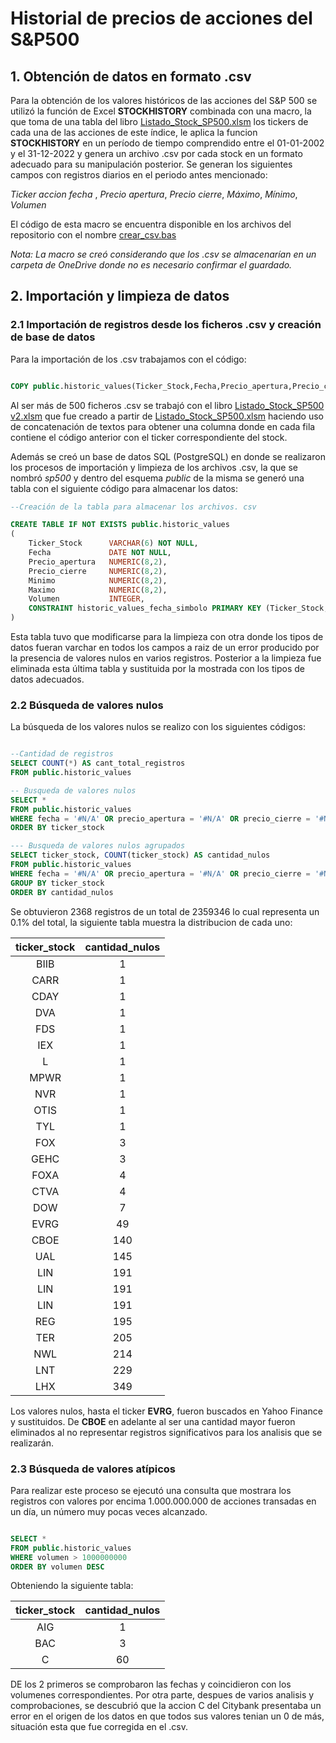 # Historial de precios de acciones del S&P500

## 1. Obtención de datos en formato .csv

Para la obtención de los valores históricos de las acciones del S&P 500 se utilizó la función de Excel **STOCKHISTORY** combinada con una macro, la que toma de una tabla del libro [Listado_Stock_SP500.xlsm](https://github.com/DanielDataAnalyst/Data-Analyst-Portfolio/tree/main/Stocks%20S%26P500) los tickers de cada una de las acciones de este índice, le aplica la funcion **STOCKHISTORY** en un período de tiempo comprendido entre el 01-01-2002 y el 31-12-2022 y genera un archivo .csv por cada stock en un formato adecuado para su manipulación posterior.
Se generan los siguientes campos con registros diarios en el periodo antes mencionado: 

*Ticker accion* *fecha* , *Precio apertura*, *Precio cierre*, *Máximo*, *Mínimo*, *Volumen*

El código de esta macro se encuentra disponible en los archivos del repositorio con el nombre [crear_csv.bas](https://github.com/DanielDataAnalyst/Data-Analyst-Portfolio/blob/main/Stocks%20S%26P500/crear_csv.bas)

*Nota: La macro se creó considerando que los .csv se almacenarían en un carpeta de OneDrive donde no es necesario confirmar el guardado.*


## 2. Importación y limpieza de datos

### 2.1 Importación de registros desde los ficheros .csv y creación de base de datos

Para la importación de los .csv trabajamos con el código:

```SQL 

COPY public.historic_values(Ticker_Stock,Fecha,Precio_apertura,Precio_cierre,Minimo,Maximo,Volumen) from 'D:\CSV_2002-2022\"Ticker de la accion".csv' WITH DELIMITER ',' CSV;

```

Al ser más de 500 ficheros .csv se trabajó con el libro [Listado_Stock_SP500 v2.xlsm](https://github.com/DanielDataAnalyst/Data-Analyst-Portfolio/blob/main/Stocks%20S%26P500/Listado_Stock_SP500%20v2.xlsm) que fue creado a partir de [Listado_Stock_SP500.xlsm](https://github.com/DanielDataAnalyst/Data-Analyst-Portfolio/tree/main/Stocks%20S%26P500) haciendo uso de concatenación de textos para obtener una columna donde en cada fila contiene el código anterior con el ticker correspondiente del stock. 

 Además se creó un base de datos SQL (PostgreSQL) en donde se realizaron los procesos de importación y limpieza de los archivos .csv, la que se nombró *sp500* y dentro del esquema *public* de la misma se generó una tabla con el siguiente código para almacenar los datos:

```SQL
--Creación de la tabla para almacenar los archivos. csv

CREATE TABLE IF NOT EXISTS public.historic_values
(
	Ticker_Stock      VARCHAR(6) NOT NULL,
	Fecha             DATE NOT NULL,
	Precio_apertura   NUMERIC(8,2), 
	Precio_cierre     NUMERIC(8,2),
	Minimo            NUMERIC(8,2),
	Maximo            NUMERIC(8,2), 
	Volumen           INTEGER,
	CONSTRAINT historic_values_fecha_simbolo PRIMARY KEY (Ticker_Stock, Fecha)
)
```
Esta tabla tuvo que modificarse para la limpieza con otra donde los tipos de datos fueran varchar en todos los campos a raiz de un error producido por la presencia de valores nulos en varios registros. Posterior a la limpieza fue eliminada esta última tabla y sustituida por la mostrada con los tipos de datos adecuados. 


### 2.2 Búsqueda de valores nulos

La búsqueda de los valores nulos se realizo con los siguientes códigos:

```SQL

--Cantidad de registros
SELECT COUNT(*) AS cant_total_registros
FROM public.historic_values

-- Busqueda de valores nulos
SELECT * 
FROM public.historic_values
WHERE fecha = '#N/A' OR precio_apertura = '#N/A' OR precio_cierre = '#N/A' OR minimo = '#N/A' OR minimo = '#N/A' OR maximo = '#N/A' OR volumen = '#N/A'
ORDER BY ticker_stock

--- Busqueda de valores nulos agrupados
SELECT ticker_stock, COUNT(ticker_stock) AS cantidad_nulos
FROM public.historic_values
WHERE fecha = '#N/A' OR precio_apertura = '#N/A' OR precio_cierre = '#N/A' OR minimo = '#N/A' OR maximo = '#N/A' OR volumen = '#N/A'
GROUP BY ticker_stock
ORDER BY cantidad_nulos

```

Se obtuvieron 2368 registros de un total de 2359346 lo cual representa un 0.1% del total, la siguiente tabla muestra la distribucion de cada uno:

|	ticker_stock	|	cantidad_nulos	|                       
|	:---:	|	:---:	|                                       
|	BIIB	|	1	|                                       
|	CARR	|	1	|                                       
|	CDAY	|	1	|                                                         
|	DVA	|	1	|                                       
|	FDS	|	1	|                                       
|	IEX	|	1	|                                       
|	L	|	1	|                                       
|	MPWR	|	1	|                                                                       
|	NVR	|	1	|                                       
|	OTIS	|	1	|
|	TYL	|	1	|
|	FOX	|	3	|
|	GEHC	|	3	|
|	FOXA	|	4	|
|	CTVA	|	4	|
|	DOW	|	7	|
|	EVRG	|	49	|
|	CBOE	|	140	|
|	UAL	|	145	|
|	LIN	|	191	|
|	LIN	|	191	| 
|	LIN	|	191	|
|	REG	|	195	|
|	TER	|	205	|
|	NWL	|	214	|
|	LNT	|	229	|
|	LHX	|	349	|


Los valores nulos, hasta el ticker **EVRG**, fueron buscados en Yahoo Finance y sustituidos. De **CBOE** en adelante al ser una cantidad mayor fueron eliminados al no representar registros significativos para los analisis que se realizarán. 


### 2.3 Búsqueda de valores atípicos

Para realizar este proceso se ejecutó una consulta que mostrara los registros con valores por encima 1.000.000.000 de acciones transadas en un día, un número muy pocas veces alcanzado. 

```SQL

SELECT *
FROM public.historic_values
WHERE volumen > 1000000000
ORDER BY volumen DESC

```

Obteniendo la siguiente tabla:

|	ticker_stock	|	cantidad_nulos	|                       
|	:---:	|	:---:	|       
|AIG	|1|
|BAC	|3|
|C|	60|

DE los 2 primeros se comprobaron las fechas y coincidieron con los volumenes correspondientes. Por otra parte, despues de varios analisis y comprobaciones, se descubrió que la accion C del Citybank presentaba un error en el origen de los datos en que todos sus valores tenian un 0 de más, situación esta que fue corregida en el .csv.
